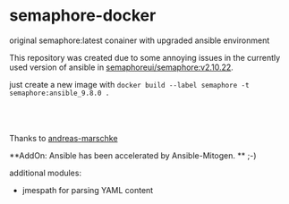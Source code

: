 # semaphore-docker
original semaphore:latest conainer with upgraded ansible environment

This repository was created due to some annoying issues in the currently used version of ansible in [semaphoreui/semaphore:v2.10.22](https://hub.docker.com/r/semaphoreui/semaphore).

just create a new image with `docker build --label semaphore -t semaphore:ansible_9.8.0 .`

<br><br><br>
Thanks to [andreas-marschke](https://github.com/andreas-marschke)


**AddOn: Ansible has been accelerated by Ansible-Mitogen. ** ;-)

additional modules:
- jmespath for parsing YAML content